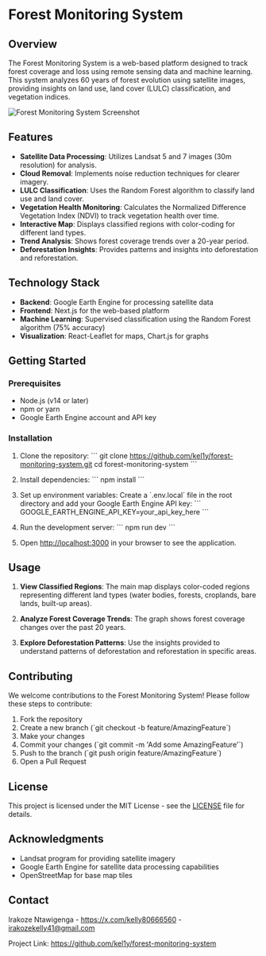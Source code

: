 # Forest Monitoring System

## Overview

The Forest Monitoring System is a web-based platform designed to track forest coverage and loss using remote sensing data and machine learning. This system analyzes 60 years of forest evolution using satellite images, providing insights on land use, land cover (LULC) classification, and vegetation indices.

![Forest Monitoring System Screenshot](/placeholder.svg?height=300&width=600)

## Features

- **Satellite Data Processing**: Utilizes Landsat 5 and 7 images (30m resolution) for analysis.
- **Cloud Removal**: Implements noise reduction techniques for clearer imagery.
- **LULC Classification**: Uses the Random Forest algorithm to classify land use and land cover.
- **Vegetation Health Monitoring**: Calculates the Normalized Difference Vegetation Index (NDVI) to track vegetation health over time.
- **Interactive Map**: Displays classified regions with color-coding for different land types.
- **Trend Analysis**: Shows forest coverage trends over a 20-year period.
- **Deforestation Insights**: Provides patterns and insights into deforestation and reforestation.

## Technology Stack

- **Backend**: Google Earth Engine for processing satellite data
- **Frontend**: Next.js for the web-based platform
- **Machine Learning**: Supervised classification using the Random Forest algorithm (75% accuracy)
- **Visualization**: React-Leaflet for maps, Chart.js for graphs

## Getting Started

### Prerequisites

- Node.js (v14 or later)
- npm or yarn
- Google Earth Engine account and API key

### Installation

1. Clone the repository:
   \`\`\`
   git clone https://github.com/kel1y/forest-monitoring-system.git
   cd forest-monitoring-system
   \`\`\`

2. Install dependencies:
   \`\`\`
   npm install
   \`\`\`

3. Set up environment variables:
   Create a \`.env.local\` file in the root directory and add your Google Earth Engine API key:
   \`\`\`
   GOOGLE_EARTH_ENGINE_API_KEY=your_api_key_here
   \`\`\`

4. Run the development server:
   \`\`\`
   npm run dev
   \`\`\`

5. Open [http://localhost:3000](http://localhost:3000) in your browser to see the application.

## Usage

1. **View Classified Regions**: The main map displays color-coded regions representing different land types (water bodies, forests, croplands, bare lands, built-up areas).

2. **Analyze Forest Coverage Trends**: The graph shows forest coverage changes over the past 20 years.

3. **Explore Deforestation Patterns**: Use the insights provided to understand patterns of deforestation and reforestation in specific areas.

## Contributing

We welcome contributions to the Forest Monitoring System! Please follow these steps to contribute:

1. Fork the repository
2. Create a new branch (\`git checkout -b feature/AmazingFeature\`)
3. Make your changes
4. Commit your changes (\`git commit -m 'Add some AmazingFeature'\`)
5. Push to the branch (\`git push origin feature/AmazingFeature\`)
6. Open a Pull Request

## License

This project is licensed under the MIT License - see the [LICENSE](LICENSE) file for details.

## Acknowledgments

- Landsat program for providing satellite imagery
- Google Earth Engine for satellite data processing capabilities
- OpenStreetMap for base map tiles

## Contact

Irakoze Ntawigenga - https://x.com/kelly80666560 - irakozekelly41@gmail.com

Project Link: https://github.com/kel1y/forest-monitoring-system

